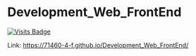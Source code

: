 # Development_Web_FrontEnd
[![Visits Badge](https://badges.pufler.dev/visits/71460-4-F/Development_Web_FrontEnd)](https://badges.pufler.dev)

Link: https://71460-4-f.github.io/Development_Web_FrontEnd/
